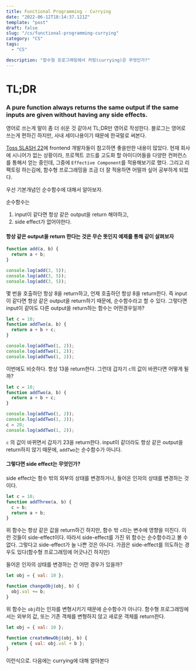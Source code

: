 ```yaml
---
title: Functional Programming - Currying
date: "2022-06-12T18:14:37.121Z"
template: "post"
draft: false
slug: "/cs/functional-programming-currying"
category: "CS"
tags:
  - "CS"

description: "함수형 프로그래밍에서 커링(currying)은 무엇인가?"
---
```


# TL;DR

### A pure function always returns the same output if the same inputs are given without having any side effects.

영어로 쓰는게 말이 좀 더 쉬운 것 같아서 TL;DR만 영어로 작성한다. 블로그는 영어로 쓰는게 편하긴 하지만, 사내 세미나용이기 때문에 한국말로 써본다.

[Toss SLASH 22](https://toss.im/slash-22)에 frontend 개발자들이 참고하면 좋을만한 내용이 많았다. 현재 회사에 시니어가 없는 상황이라, 프로젝트 코드를 고도화 할 아이디어들을 다양한 컨퍼런스를 통해서 얻는 중인데, 그중에 `Effective Component`를 적용해보기로 했다. 그리고 리팩토링 하는김에, 함수형 프로그래밍을 조금 더 잘 적용하면 어떨까 싶어 공부하게 되었다.

우선 기본개념인 순수함수에 대해서 알아보자.

순수함수는

1. input이 같다면 항상 같은 output을 return 해야하고,
2. side effect가 없어야한다.

#### 항상 같은 output을 return 한다는 것은 무슨 뜻인지 예제를 통해 같이 살펴보자

```javascript
function add(a, b) {
  return a + b;
}

console.log(add(3, 5));
console.log(add(3, 5));
console.log(add(3, 5));
```

몇 번을 호출하던 항상 8을 return하고, 언제 호출하던 항상 8을 return한다. 즉 input이 같다면 항상 같은 output을 return하기 때문에, 순수함수라고 할 수 있다. 그렇다면 input이 같아도 다른 output을 return하는 함수는 어떤경우일까?

```javascript
let c = 10;
function addTwo(a, b) {
  return a + b + c;
}

console.log(addTwo(1, 2));
console.log(addTwo(1, 2));
console.log(addTwo(1, 2));
```

이번에도 비슷하다. 항상 13을 return한다. 그런데 갑자기 `c`의 값이 바뀐다면 어떻게 될까?

```javascript
let c = 10;
function addTwo(a, b) {
  return a + b + c;
}

console.log(addTwo(1, 2));
console.log(addTwo(1, 2));
c = 20;
console.log(addTwo(1, 2));
```

`c` 의 값이 바뀌면서 갑자기 23을 return한다. input이 같더라도 항상 같은 output을 return하지 않기 때문에, `addTwo`는 순수함수가 아니다.

#### 그렇다면 side effect는 무엇인가?

side effect는 함수 밖의 외부의 상태를 변경하거나, 들어온 인자의 상태를 변경하는 것이다.

```javascript
let c = 10;
function addThree(a, b) {
  c = b;
  return a + b;
}
```

위 함수는 항상 같은 값을 return하긴 하지만, 함수 밖 `c`라는 변수에 영향을 미친다. 이런 것들이 side-effect이다. 따라서 side-effect를 가진 위 함수는 순수함수라고 볼 수 없다. 그렇다고 side-effect가 늘 나쁜 것은 아니다. 가끔은 side-effect를 의도하는 경우도 있다(함수형 프로그래밍에 어긋나긴 하지만)

들어온 인자의 상태를 변경하는 건 어떤 경우가 있을까?

```javascript
let obj = { val: 10 };

function changeObj(obj, b) {
  obj.val += b;
}
```

위 함수는 `obj`라는 인자를 변형시키기 때문에 순수함수가 아니다. 함수형 프로그래밍에서는 외부의 값, 또는 기존 객체를 변형하지 않고 새로운 객체를 return한다.

```javascript
let obj = { val: 10 };

function createNewObj(obj, b) {
  return { val: obj.val + b };
}
```

이런식으로.
다음에는 currying에 대해 알아본다
